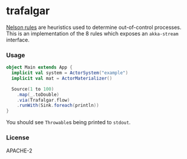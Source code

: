 trafalgar
=========

[Nelson rules](https://en.wikipedia.org/wiki/Nelson_rules) are heuristics used to determine out-of-control processes. This is an implementation of the 8 rules which exposes an `akka-stream` interface.

### Usage

```scala
object Main extends App {
  implicit val system = ActorSystem("example")
  implicit val mat = ActorMaterializer()

  Source(1 to 100)
    .map(_.toDouble)
    .via(Trafalgar.flow)
    .runWith(Sink.foreach(println))
}
```

You should see `Throwable`s being printed to `stdout`.

### License

APACHE-2
